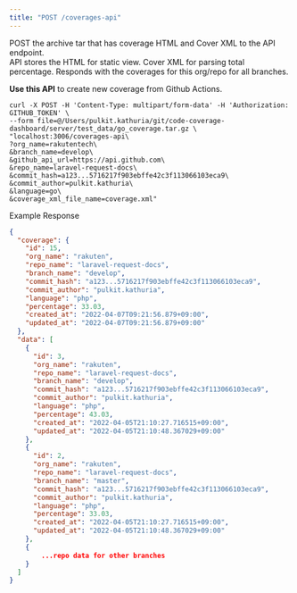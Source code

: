 ```yaml
---
title: "POST /coverages-api"
---
```


POST the archive tar that has coverage HTML and Cover XML to the API endpoint.<br>
API stores the HTML for static view. Cover XML for parsing total percentage.
Responds with the coverages for this org/repo for all branches.

**Use this API** to create new coverage from Github Actions.



```
curl -X POST -H 'Content-Type: multipart/form-data' -H 'Authorization: GITHUB_TOKEN' \
--form file=@/Users/pulkit.kathuria/git/code-coverage-dashboard/server/test_data/go_coverage.tar.gz \
"localhost:3006/coverages-api\
?org_name=rakutentech\
&branch_name=develop\
&github_api_url=https://api.github.com\
&repo_name=laravel-request-docs\
&commit_hash=a123...5716217f903ebffe42c3f113066103eca9\
&commit_author=pulkit.kathuria\
&language=go\
&coverage_xml_file_name=coverage.xml"
```

Example Response

```json
{
  "coverage": {
    "id": 15,
    "org_name": "rakuten",
    "repo_name": "laravel-request-docs",
    "branch_name": "develop",
    "commit_hash": "a123...5716217f903ebffe42c3f113066103eca9",
    "commit_author": "pulkit.kathuria",
    "language": "php",
    "percentage": 33.03,
    "created_at": "2022-04-07T09:21:56.879+09:00",
    "updated_at": "2022-04-07T09:21:56.879+09:00"
  },
  "data": [
    {
      "id": 3,
      "org_name": "rakuten",
      "repo_name": "laravel-request-docs",
      "branch_name": "develop",
      "commit_hash": "a123...5716217f903ebffe42c3f113066103eca9",
      "commit_author": "pulkit.kathuria",
      "language": "php",
      "percentage": 43.03,
      "created_at": "2022-04-05T21:10:27.716515+09:00",
      "updated_at": "2022-04-05T21:10:48.367029+09:00"
    },
    {
      "id": 2,
      "org_name": "rakuten",
      "repo_name": "laravel-request-docs",
      "branch_name": "master",
      "commit_hash": "a123...5716217f903ebffe42c3f113066103eca9",
      "commit_author": "pulkit.kathuria",
      "language": "php",
      "percentage": 33.03,
      "created_at": "2022-04-05T21:10:27.716515+09:00",
      "updated_at": "2022-04-05T21:10:48.367029+09:00"
    },
    {
        ...repo data for other branches
    }
  ]
}
```
